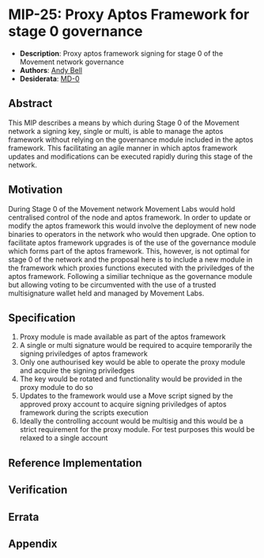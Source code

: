 # MIP-25: Proxy Aptos Framework for stage 0 governance
- **Description**: Proxy aptos framework signing for stage 0 of the Movement network governance
- **Authors**: [Andy Bell](mailto:andy.bell@movementlabs.xyz)
- **Desiderata**: [MD-0](../MD/md-0)

## Abstract
This MIP describes a means by which during Stage 0 of the Movement network a signing key, single or multi, is able to manage the aptos framework without relying on the governance module included in the aptos framework.  This facilitating an agile manner in which aptos framework updates and modifications can be executed rapidly during this stage of the network.   

## Motivation
During Stage 0 of the Movement network Movement Labs would hold centralised control of the node and aptos framework.  In order to update or modify the aptos framework this would involve the deployment of new node binaries to operators in the network who would then upgrade.  One option to facilitate aptos framework upgrades is of the use of the governance module which forms part of the aptos framework.  This, however, is not optimal for stage 0 of the network and the proposal here is to include a new module in the framework which proxies functions executed with the priviledges of the aptos framework.  Following a similiar technique as the governance module but allowing voting to be circumvented with the use of a trusted multisignature wallet held and managed by Movement Labs. 

## Specification
1. Proxy module is made available as part of the aptos framework
2. A single or multi signature would be required to acquire temporarily the signing priviledges of aptos framework
3. Only one authourised key would be able to operate the proxy module and acquire the signing priviledges
4. The key would be rotated and functionality would be provided in the proxy module to do so
5. Updates to the framework would use a Move script signed by the approved proxy account to acquire signing priviledges of aptos framework during the scripts execution
6. Ideally the controlling account would be multisig and this would be a strict requirement for the proxy module.  For test purposes this would be relaxed to a single account

## Reference Implementation

## Verification

## Errata

## Appendix
